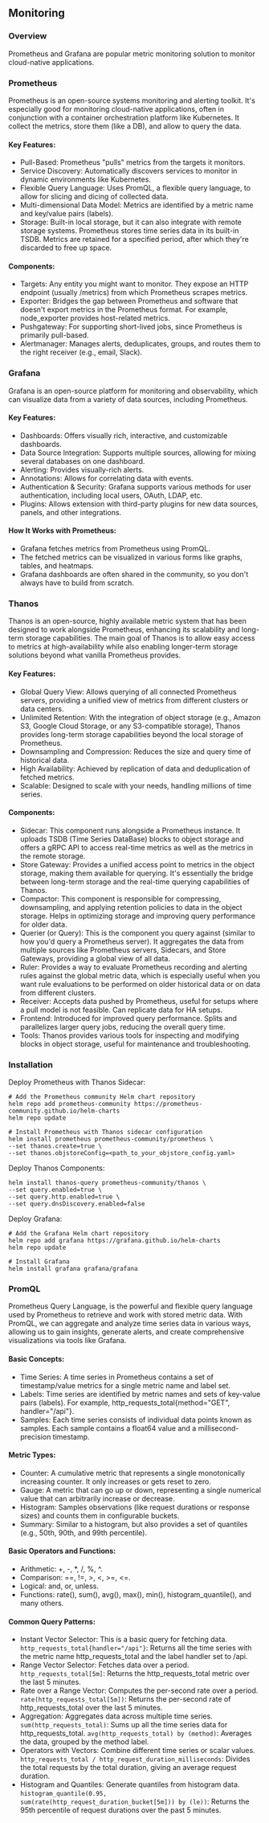 ## Monitoring

### Overview
Prometheus and Grafana are popular metric monitoring solution to monitor cloud-native applications.

### Prometheus
Prometheus is an open-source systems monitoring and alerting toolkit. It's especially good for monitoring cloud-native applications, often in conjunction with a container orchestration platform like Kubernetes. It collect the metrics, store them (like a DB), and allow to query the data.

#### Key Features:
- Pull-Based: Prometheus "pulls" metrics from the targets it monitors.
- Service Discovery: Automatically discovers services to monitor in dynamic environments like Kubernetes.
- Flexible Query Language: Uses PromQL, a flexible query language, to allow for slicing and dicing of collected data.
- Multi-dimensional Data Model: Metrics are identified by a metric name and key/value pairs (labels).
- Storage: Built-in local storage, but it can also integrate with remote storage systems. Prometheus stores time series data in its built-in TSDB. Metrics are retained for a specified period, after which they're discarded to free up space.

#### Components:
- Targets: Any entity you might want to monitor. They expose an HTTP endpoint (usually /metrics) from which Prometheus scrapes metrics.
- Exporter: Bridges the gap between Prometheus and software that doesn't export metrics in the Prometheus format. For example, node_exporter provides host-related metrics.
- Pushgateway: For supporting short-lived jobs, since Prometheus is primarily pull-based.
- Alertmanager: Manages alerts, deduplicates, groups, and routes them to the right receiver (e.g., email, Slack).

### Grafana
Grafana is an open-source platform for monitoring and observability, which can visualize data from a variety of data sources, including Prometheus.

#### Key Features:
- Dashboards: Offers visually rich, interactive, and customizable dashboards.
- Data Source Integration: Supports multiple sources, allowing for mixing several databases on one dashboard.
- Alerting: Provides visually-rich alerts.
- Annotations: Allows for correlating data with events.
- Authentication & Security: Grafana supports various methods for user authentication, including local users, OAuth, LDAP, etc.
- Plugins: Allows extension with third-party plugins for new data sources, panels, and other integrations.

#### How It Works with Prometheus:
- Grafana fetches metrics from Prometheus using PromQL.
- The fetched metrics can be visualized in various forms like graphs, tables, and heatmaps.
- Grafana dashboards are often shared in the community, so you don't always have to build from scratch.

### Thanos
Thanos is an open-source, highly available metric system that has been designed to work alongside Prometheus, enhancing its scalability and long-term storage capabilities. The main goal of Thanos is to allow easy access to metrics at high-availability while also enabling longer-term storage solutions beyond what vanilla Prometheus provides.

#### Key Features:
- Global Query View: Allows querying of all connected Prometheus servers, providing a unified view of metrics from different clusters or data centers.
- Unlimited Retention: With the integration of object storage (e.g., Amazon S3, Google Cloud Storage, or any S3-compatible storage), Thanos provides long-term storage capabilities beyond the local storage of Prometheus.
- Downsampling and Compression: Reduces the size and query time of historical data.
- High Availability: Achieved by replication of data and deduplication of fetched metrics.
- Scalable: Designed to scale with your needs, handling millions of time series.

#### Components:
- Sidecar: This component runs alongside a Prometheus instance. It uploads TSDB (Time Series DataBase) blocks to object storage and offers a gRPC API to access real-time metrics as well as the metrics in the remote storage.
- Store Gateway: Provides a unified access point to metrics in the object storage, making them available for querying. It's essentially the bridge between long-term storage and the real-time querying capabilities of Thanos.
- Compactor: This component is responsible for compressing, downsampling, and applying retention policies to data in the object storage. Helps in optimizing storage and improving query performance for older data.
- Querier (or Query): This is the component you query against (similar to how you'd query a Prometheus server). It aggregates the data from multiple sources like Prometheus servers, Sidecars, and Store Gateways, providing a global view of all data.
- Ruler: Provides a way to evaluate Prometheus recording and alerting rules against the global metric data, which is especially useful when you want rule evaluations to be performed on older historical data or on data from different clusters.
- Receiver: Accepts data pushed by Prometheus, useful for setups where a pull model is not feasible. Can replicate data for HA setups.
- Frontend: Introduced for improved query performance. Splits and parallelizes larger query jobs, reducing the overall query time.
- Tools: Thanos provides various tools for inspecting and modifying blocks in object storage, useful for maintenance and troubleshooting.

### Installation
Deploy Prometheus with Thanos Sidecar:
```
# Add the Prometheus community Helm chart repository
helm repo add prometheus-community https://prometheus-community.github.io/helm-charts
helm repo update

# Install Prometheus with Thanos sidecar configuration
helm install prometheus prometheus-community/prometheus \
--set thanos.create=true \
--set thanos.objstoreConfig=<path_to_your_objstore_config.yaml>
```
Deploy Thanos Components:
```
helm install thanos-query prometheus-community/thanos \
--set query.enabled=true \
--set query.http.enabled=true \
--set query.dnsDiscovery.enabled=false
```
Deploy Grafana:
```
# Add the Grafana Helm chart repository
helm repo add grafana https://grafana.github.io/helm-charts
helm repo update

# Install Grafana
helm install grafana grafana/grafana
```

### PromQL
Prometheus Query Language, is the powerful and flexible query language used by Prometheus to retrieve and work with stored metric data. With PromQL, we can aggregate and analyze time series data in various ways, allowing us to gain insights, generate alerts, and create comprehensive visualizations via tools like Grafana.

#### Basic Concepts:
- Time Series: A time series in Prometheus contains a set of timestamp/value metrics for a single metric name and label set.
- Labels: Time series are identified by metric names and sets of key-value pairs (labels). For example, http_requests_total{method="GET", handler="/api"}.
- Samples: Each time series consists of individual data points known as samples. Each sample contains a float64 value and a millisecond-precision timestamp.

#### Metric Types:
- Counter: A cumulative metric that represents a single monotonically increasing counter. It only increases or gets reset to zero.
- Gauge: A metric that can go up or down, representing a single numerical value that can arbitrarily increase or decrease.
- Histogram: Samples observations (like request durations or response sizes) and counts them in configurable buckets.
- Summary: Similar to a histogram, but also provides a set of quantiles (e.g., 50th, 90th, and 99th percentile).

#### Basic Operators and Functions:
- Arithmetic: +, -, *, /, %, ^.
- Comparison: ==, !=, >, <, >=, <=.
- Logical: and, or, unless.
- Functions: rate(), sum(), avg(), max(), min(), histogram_quantile(), and many others.

#### Common Query Patterns:
- Instant Vector Selector: This is a basic query for fetching data.
`http_requests_total{handler="/api"}`: Returns all the time series with the metric name http_requests_total and the label handler set to /api.
- Range Vector Selector: Fetches data over a period.
`http_requests_total[5m]`: Returns the http_requests_total metric over the last 5 minutes.
- Rate over a Range Vector: Computes the per-second rate over a period.
`rate(http_requests_total[5m])`: Returns the per-second rate of http_requests_total over the last 5 minutes.
- Aggregation: Aggregates data across multiple time series.
`sum(http_requests_total)`: Sums up all the time series data for http_requests_total.
`avg(http_requests_total) by (method)`: Averages the data, grouped by the method label.
- Operators with Vectors: Combine different time series or scalar values.
`http_requests_total / http_request_duration_milliseconds`: Divides the total requests by the total duration, giving an average request duration.
- Histogram and Quantiles: Generate quantiles from histogram data.
`histogram_quantile(0.95, sum(rate(http_request_duration_bucket[5m])) by (le))`: Returns the 95th percentile of request durations over the past 5 minutes.
